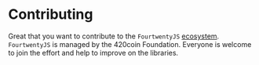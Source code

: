 # Contributing

Great that you want to contribute to the `FourtwentyJS` [ecosystem](https://420integrated.com/wiki/fourtwentyjs/). `FourtwentyJS` is managed by the 420coin Foundation. Everyone is welcome to join the effort and help to improve on the libraries.

